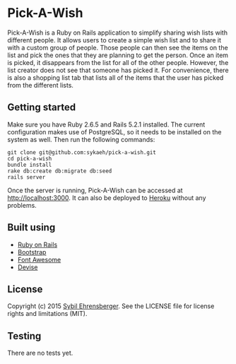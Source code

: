 # Pick-A-Wish
Pick-A-Wish is a Ruby on Rails application to simplify sharing wish lists with different people. It allows users to create a simple wish list and to share it with a custom group of people. Those people can then see the items on the list and pick the ones that they are planning to get the person. Once an item is picked, it disappears from the list for all of the other people. However, the list creator does not see that someone has picked it. For convenience, there is also a shopping list tab that lists all of the items that the user has picked from the different lists.

## Getting started
Make sure you have Ruby 2.6.5 and Rails 5.2.1 installed. The current configuration makes use of PostgreSQL, so it needs to be installed on the system as well. Then run the following commands:

```
git clone git@github.com:sykaeh/pick-a-wish.git
cd pick-a-wish
bundle install
rake db:create db:migrate db:seed
rails server
```

Once the server is running, Pick-A-Wish can be accessed at [http://localhost:3000](http://localhost:3000). It can also be deployed to [Heroku](https://www.heroku.com/) without any problems.

## Built using
- [Ruby on Rails](http://rubyonrails.org/)
- [Bootstrap](http://getbootstrap.com/)
- [Font Awesome](https://fortawesome.github.io/Font-Awesome/)
- [Devise](https://github.com/plataformatec/devise)


## License
Copyright (c) 2015 [Sybil Ehrensberger](http://sybil-ehrensberger.com). See the LICENSE file for license rights and limitations (MIT).

## Testing
There are no tests yet.
